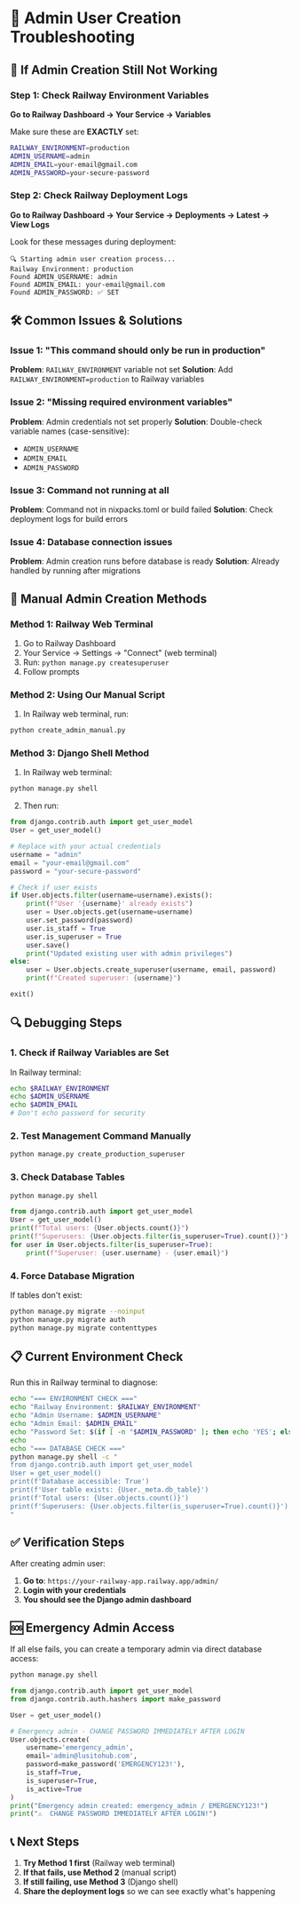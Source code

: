 # 🔧 Admin User Creation Troubleshooting

## 🚨 If Admin Creation Still Not Working

### Step 1: Check Railway Environment Variables

**Go to Railway Dashboard → Your Service → Variables**

Make sure these are **EXACTLY** set:

```bash
RAILWAY_ENVIRONMENT=production
ADMIN_USERNAME=admin
ADMIN_EMAIL=your-email@gmail.com
ADMIN_PASSWORD=your-secure-password
```

### Step 2: Check Railway Deployment Logs

**Go to Railway Dashboard → Your Service → Deployments → Latest → View Logs**

Look for these messages during deployment:
```
🔍 Starting admin user creation process...
Railway Environment: production
Found ADMIN_USERNAME: admin
Found ADMIN_EMAIL: your-email@gmail.com
Found ADMIN_PASSWORD: ✅ SET
```

## 🛠️ Common Issues & Solutions

### Issue 1: "This command should only be run in production"
**Problem**: `RAILWAY_ENVIRONMENT` variable not set
**Solution**: Add `RAILWAY_ENVIRONMENT=production` to Railway variables

### Issue 2: "Missing required environment variables"
**Problem**: Admin credentials not set properly
**Solution**: Double-check variable names (case-sensitive):
- `ADMIN_USERNAME`
- `ADMIN_EMAIL` 
- `ADMIN_PASSWORD`

### Issue 3: Command not running at all
**Problem**: Command not in nixpacks.toml or build failed
**Solution**: Check deployment logs for build errors

### Issue 4: Database connection issues
**Problem**: Admin creation runs before database is ready
**Solution**: Already handled by running after migrations

## 🚀 Manual Admin Creation Methods

### Method 1: Railway Web Terminal
1. Go to Railway Dashboard
2. Your Service → Settings → "Connect" (web terminal)
3. Run: `python manage.py createsuperuser`
4. Follow prompts

### Method 2: Using Our Manual Script
1. In Railway web terminal, run:
```bash
python create_admin_manual.py
```

### Method 3: Django Shell Method
1. In Railway web terminal:
```bash
python manage.py shell
```
2. Then run:
```python
from django.contrib.auth import get_user_model
User = get_user_model()

# Replace with your actual credentials
username = "admin"
email = "your-email@gmail.com"
password = "your-secure-password"

# Check if user exists
if User.objects.filter(username=username).exists():
    print(f"User '{username}' already exists")
    user = User.objects.get(username=username)
    user.set_password(password)
    user.is_staff = True
    user.is_superuser = True
    user.save()
    print("Updated existing user with admin privileges")
else:
    user = User.objects.create_superuser(username, email, password)
    print(f"Created superuser: {username}")

exit()
```

## 🔍 Debugging Steps

### 1. Check if Railway Variables are Set
In Railway terminal:
```bash
echo $RAILWAY_ENVIRONMENT
echo $ADMIN_USERNAME
echo $ADMIN_EMAIL
# Don't echo password for security
```

### 2. Test Management Command Manually
```bash
python manage.py create_production_superuser
```

### 3. Check Database Tables
```bash
python manage.py shell
```
```python
from django.contrib.auth import get_user_model
User = get_user_model()
print(f"Total users: {User.objects.count()}")
print(f"Superusers: {User.objects.filter(is_superuser=True).count()}")
for user in User.objects.filter(is_superuser=True):
    print(f"Superuser: {user.username} - {user.email}")
```

### 4. Force Database Migration
If tables don't exist:
```bash
python manage.py migrate --noinput
python manage.py migrate auth
python manage.py migrate contenttypes
```

## 📋 Current Environment Check

Run this in Railway terminal to diagnose:

```bash
echo "=== ENVIRONMENT CHECK ==="
echo "Railway Environment: $RAILWAY_ENVIRONMENT"
echo "Admin Username: $ADMIN_USERNAME"
echo "Admin Email: $ADMIN_EMAIL"
echo "Password Set: $(if [ -n "$ADMIN_PASSWORD" ]; then echo 'YES'; else echo 'NO'; fi)"
echo
echo "=== DATABASE CHECK ==="
python manage.py shell -c "
from django.contrib.auth import get_user_model
User = get_user_model()
print(f'Database accessible: True')
print(f'User table exists: {User._meta.db_table}')
print(f'Total users: {User.objects.count()}')
print(f'Superusers: {User.objects.filter(is_superuser=True).count()}')
"
```

## ✅ Verification Steps

After creating admin user:

1. **Go to**: `https://your-railway-app.railway.app/admin/`
2. **Login with your credentials**
3. **You should see the Django admin dashboard**

## 🆘 Emergency Admin Access

If all else fails, you can create a temporary admin via direct database access:

```bash
python manage.py shell
```
```python
from django.contrib.auth import get_user_model
from django.contrib.auth.hashers import make_password

User = get_user_model()

# Emergency admin - CHANGE PASSWORD IMMEDIATELY AFTER LOGIN
User.objects.create(
    username='emergency_admin',
    email='admin@lusitohub.com',
    password=make_password('EMERGENCY123!'),
    is_staff=True,
    is_superuser=True,
    is_active=True
)
print("Emergency admin created: emergency_admin / EMERGENCY123!")
print("⚠️  CHANGE PASSWORD IMMEDIATELY AFTER LOGIN!")
```

## 📞 Next Steps

1. **Try Method 1 first** (Railway web terminal)
2. **If that fails, use Method 2** (manual script)
3. **If still failing, use Method 3** (Django shell)
4. **Share the deployment logs** so we can see exactly what's happening